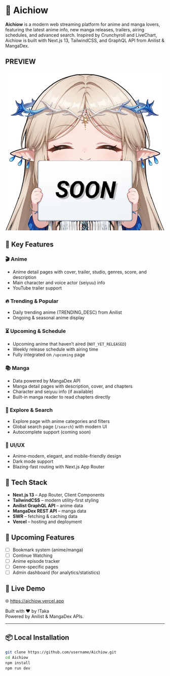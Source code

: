 # 🌌 Aichiow

**Aichiow** is a modern web streaming platform for anime and manga lovers, featuring the latest anime info, new manga releases, trailers, airing schedules, and advanced search. Inspired by Crunchyroll and LiveChart, Aichiow is built with Next.js 13, TailwindCSS, and GraphQL API from Anilist & MangaDex.

## PREVIEW  
![Aichiow Preview](public/preview.png)

## 🚀 Key Features

### 🎬 Anime
- Anime detail pages with cover, trailer, studio, genres, score, and description  
- Main character and voice actor (seiyuu) info  
- YouTube trailer support  

### 🔥 Trending & Popular
- Daily trending anime (TRENDING_DESC) from Anilist  
- Ongoing & seasonal anime display  

### ⏳ Upcoming & Schedule
- Upcoming anime that haven’t aired (`NOT_YET_RELEASED`)  
- Weekly release schedule with airing time  
- Fully integrated on `/upcoming` page  

### 📚 Manga
- Data powered by MangaDex API  
- Manga detail pages with description, cover, and chapters  
- Character and seiyuu info (if available)  
- Built-in manga reader to read chapters directly  

### 🧭 Explore & Search
- Explore page with anime categories and filters  
- Global search page (`/search`) with modern UI  
- Autocomplete support (coming soon)  

### 🎨 UI/UX
- Anime-modern, elegant, and mobile-friendly design  
- Dark mode support  
- Blazing-fast routing with Next.js App Router  

## 🧩 Tech Stack

- **Next.js 13** – App Router, Client Components  
- **TailwindCSS** – modern utility-first styling  
- **Anilist GraphQL API** – anime data  
- **MangaDex REST API** – manga data  
- **SWR** – fetching & caching data  
- **Vercel** – hosting and deployment  

## 🧪 Upcoming Features
- [ ] Bookmark system (anime/manga)  
- [ ] Continue Watching  
- [ ] Anime episode tracker  
- [ ] Genre-specific pages  
- [ ] Admin dashboard (for analytics/statistics)  

## 🔗 Live Demo  
🌐 https://aichiow.vercel.app  

Built with ❤️ by !Taka  
Powered by Anilist & MangaDex APIs.

---

## 📦 Local Installation

```bash
git clone https://github.com/username/Aichiow.git
cd Aichiow
npm install
npm run dev
